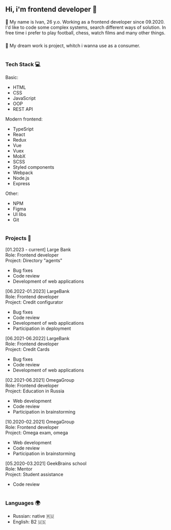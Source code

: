 ## Hi, i'm frontend developer 👋

🖖 My name is Ivan, 26 y.o. Working as a frontend developer since 09.2020. I'd like to code some complex systems, search different ways of solution. In free time i prefer to play football, chess, watch films and many other things. 
###
💭 My dream work is project, whitch i wanna use as a consumer.

#
### Tech Stack 💻
Basic: 
- HTML
- CSS
- JavaScript
- OOP
- REST API

Modern frontend: 
- TypeSript
- React
- Redux
- Vue
- Vuex
- MobX
- SCSS
- Styled components
- Webpack
- Node.js
- Express

Other:
- NPM
- Figma
- UI libs
- Git

#
### Projects 🎨
[01.2023 - current] Large Bank <br/>
Role: Frontend developer <br/>
Project: Directory "agents" <br/>
- Bug fixes <br/>
- Code review <br/>
- Development of web applications <br/>

[06.2022-01.2023] LargeBank <br/>
Role: Frontend developer <br/>
Project: Credit configurator <br/>
- Bug fixes <br/>
- Code review <br/>
- Development of web applications <br/>
- Participation in deployment <br/>

[06.2021-06.2022] LargeBank <br/>
Role: Frontend developer <br/>
Project: Credit Cards <br/>
- Bug fixes <br/>
- Code review <br/>
- Development of web applications <br/>
   
[02.2021-06.2021] OmegaGroup <br/>
Role: Frontend developer <br/>
Project: Education in Russia <br/>
- Web development <br/>
- Code review <br/>
- Participation in brainstorming <br/>

[10.2020-02.2021] OmegaGroup <br/>
Role: Frontend developer <br/>
Project: Omega exam, omega <br/>
- Web development <br/>
- Code review <br/>
- Participation in brainstorming <br/>

[05.2020-03.2021] GeekBrains school <br/>
Role: Mentor <br/>
Project: Student assistance <br/>
- Code review <br/>

#
### Languages 🌍
- Russian: native 🇷🇺
- English: B2 🇺🇸

<!--
**Wonder4Code/Wonder4Code** is a ✨ _special_ ✨ repository because its `README.md` (this file) appears on your GitHub profile.

Here are some ideas to get you started:

- 🔭 I’m currently working on ...
- 🌱 I’m currently learning ...
- 👯 I’m looking to collaborate on ...
- 🤔 I’m looking for help with ...
- 💬 Ask me about ...
- 📫 How to reach me: ...
- 😄 Pronouns: ...
- ⚡ Fun fact: ...
-->
